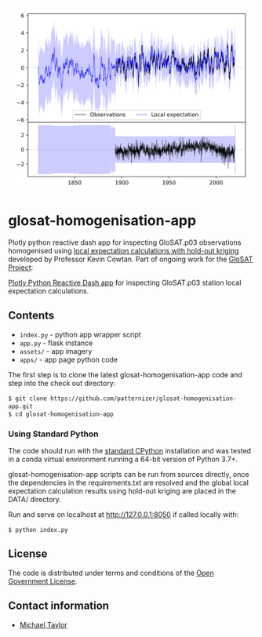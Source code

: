 ![image](https://github.com/patternizer/glosat-homogenisation-app/blob/main/assets/station_745000_full.svg)

# glosat-homogenisation-app

Plotly python reactive dash app for inspecting GloSAT.p03 observations homogenised using [local expectation calculations with hold-out kriging](https://github.com/patternizer/glosat-homogenisation.git) developed by Professor Kevin Cowtan. Part of ongoing work for the [GloSAT Project](https://www.glosat.org):

[Plotly Python Reactive Dash app](https://glosat-homogenisation.herokuapp.com/) for inspecting GloSAT.p03 station local expectation calculations. 

## Contents

* `index.py` - python app wrapper script
* `app.py` - flask instance
* `assets/` - app imagery
* `apps/` - app page python code

The first step is to clone the latest glosat-homogenisation-app code and step into the check out directory: 

    $ git clone https://github.com/patternizer/glosat-homogenisation-app.git
    $ cd glosat-homogenisation-app

### Using Standard Python

The code should run with the [standard CPython](https://www.python.org/downloads/) installation and was tested 
in a conda virtual environment running a 64-bit version of Python 3.7+.

glosat-homogenisation-app scripts can be run from sources directly, once the dependencies in the requirements.txt are resolved and the global local expectation calculation results using hold-out kriging are placed in the DATA/ directory.  

Run and serve on localhost at http://127.0.0.1:8050 if called locally with:

    $ python index.py

## License

The code is distributed under terms and conditions of the [Open Government License](http://www.nationalarchives.gov.uk/doc/open-government-licence/version/3/).

## Contact information

* [Michael Taylor](michael.a.taylor@uea.ac.uk)


